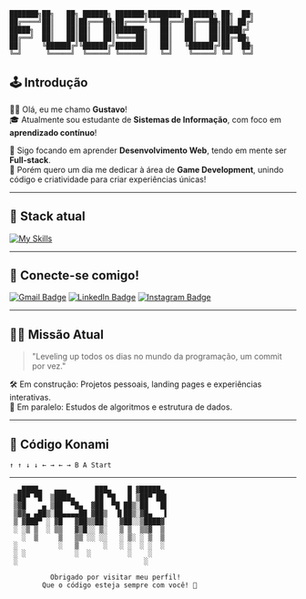 
```
███████╗██╗   ██╗ ██████╗ ███████╗████████╗ ██████╗ ██╗  ██╗
██╔════╝██║   ██║██╔═══██╗██╔════╝╚══██╔══╝██╔═══██╗██║ ██╔╝
█████╗  ██║   ██║██║   ██║███████╗   ██║   ██║   ██║█████╔╝ 
██╔══╝  ██║   ██║██║   ██║╚════██║   ██║   ██║   ██║██╔═██╗ 
██║     ╚██████╔╝╚██████╔╝███████║   ██║   ╚██████╔╝██║  ██╗
╚═╝      ╚═════╝  ╚═════╝ ╚══════╝   ╚═╝    ╚═════╝ ╚═╝  ╚═╝
```

## 🕹️ Introdução

🧑‍💻 Olá, eu me chamo **Gustavo**!  
🎓 Atualmente sou estudante de **Sistemas de Informação**, com foco em **aprendizado contínuo**!

👾 Sigo focando em aprender **Desenvolvimento Web**, tendo em mente ser **Full-stack**.  
🚀 Porém quero um dia me dedicar à área de **Game Development**, unindo código e criatividade para criar experiências únicas!

---

## 💾 Stack atual

[![My Skills](https://skillicons.dev/icons?i=html,css,js,python,linux,git,vscode)](https://skillicons.dev)

---

## 🔗 Conecte-se comigo!

[![Gmail Badge](https://img.shields.io/badge/-Gmail-D14836?style=for-the-badge&logo=gmail&logoColor=white)](mailto:seuemail@gmail.com)
[![LinkedIn Badge](https://img.shields.io/badge/-LinkedIn-0077B5?style=for-the-badge&logo=linkedin&logoColor=white)](https://linkedin.com/in/seuperfil)
[![Instagram Badge](https://img.shields.io/badge/-Instagram-E4405F?style=for-the-badge&logo=instagram&logoColor=white)](https://instagram.com/seuperfil)

---

## 👨‍🚀 Missão Atual

> "Leveling up todos os dias no mundo da programação, um commit por vez."

🛠️ Em construção: Projetos pessoais, landing pages e experiências interativas.  
🧩 Em paralelo: Estudos de algoritmos e estrutura de dados.

---

## 👾 Código Konami

```
↑ ↑ ↓ ↓ ← → ← → B A Start
```

---

```
  ▄████▄   ▄▄▄       ███▄    █ ▓█████▄ 
 ▒██▀ ▀█  ▒████▄     ██ ▀█   █ ▒██▀ ██▌
 ▒▓█    ▄ ▒██  ▀█▄  ▓██  ▀█ ██▒░██   █▌
 ▒▓▓▄ ▄██▒░██▄▄▄▄██ ▓██▒  ▐▌██▒░▓█▄   ▌
 ▒ ▓███▀ ░ ▓█   ▓██▒▒██░   ▓██░░▒████▓ 
 ░ ░▒ ▒  ░ ▒▒   ▓▒█░░ ▒░   ▒ ▒  ▒▒▓  ▒ 
   ░  ▒     ▒   ▒▒ ░░ ░░   ░ ▒░ ░ ▒  ▒ 
 ░          ░   ▒      ░   ░ ░  ░ ░  ░ 
 ░ ░            ░  ░         ░    ░    
 ░                               ░    
```

```
          Obrigado por visitar meu perfil!
        Que o código esteja sempre com você! 🚀
```
